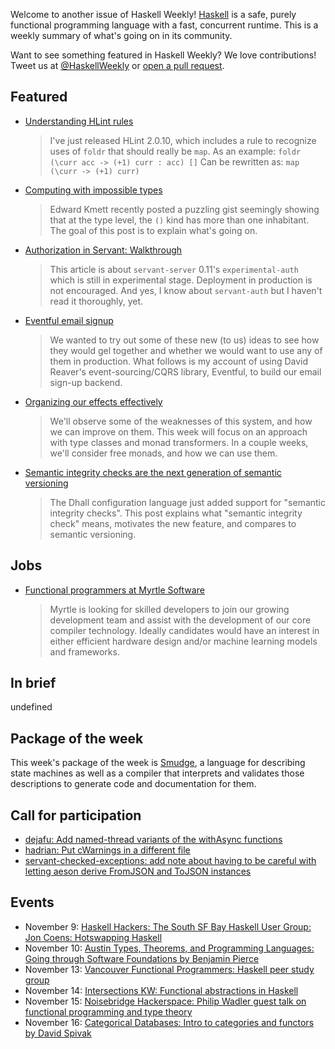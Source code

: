 <!-- 2017-11-09 -->

Welcome to another issue of Haskell Weekly!
[Haskell](https://haskell-lang.org) is a safe, purely functional programming language with a fast, concurrent runtime.
This is a weekly summary of what's going on in its community.

Want to see something featured in Haskell Weekly?
We love contributions!
Tweet us at [@HaskellWeekly](https://twitter.com/haskellweekly) or [open a pull request](https://github.com/haskellweekly/haskellweekly.github.io).

## Featured

-   [Understanding HLint rules](https://neilmitchell.blogspot.com/2017/11/understanding-hlint-rules.html)

    > I've just released HLint 2.0.10, which includes a rule to recognize uses of `foldr` that should really be `map`. As an example: `foldr (\curr acc -> (+1) curr : acc) []` Can be rewritten as: `map (\curr -> (+1) curr)`

-   [Computing with impossible types](https://gelisam.blogspot.ca/2017/11/computing-with-impossible-types.html)

    > Edward Kmett recently posted a puzzling gist seemingly showing that at the type level, the `()` kind has more than one inhabitant. The goal of this post is to explain what's going on.

-   [Authorization in Servant: Walkthrough](https://ibnuda.gitlab.io/636452721192300168_authorizationinservant.html)

    > This article is about `servant-server` 0.11's `experimental-auth` which is still in experimental stage. Deployment in production is not encouraged. And yes, I know about `servant-auth` but I haven't read it thoroughly, yet.

-   [Eventful email signup](https://medium.com/@concertdaw/eventful-email-signup-f0814fc7d7fa)

    > We wanted to try out some of these new (to us) ideas to see how they would gel together and whether we would want to use any of them in production. What follows is my account of using David Reaver's event-sourcing/CQRS library, Eventful, to build our email sign-up backend.

-   [Organizing our effects effectively](https://mmhaskell.com/blog/2017/11/6/organizing-our-effects-effectively)

    > We'll observe some of the weaknesses of this system, and how we can improve on them. This week will focus on an approach with type classes and monad transformers. In a couple weeks, we'll consider free monads, and how we can use them.

-   [Semantic integrity checks are the next generation of semantic versioning](http://www.haskellforall.com/2017/11/semantic-integrity-checks-are-next.html)

    > The Dhall configuration language just added support for "semantic integrity checks". This post explains what "semantic integrity check" means, motivates the new feature, and compares to semantic versioning.

## Jobs

-   [Functional programmers at Myrtle Software](https://www.myrtlesoftware.com/vacancies/)

    > Myrtle is looking for skilled developers to join our growing development team and assist with the development of our core compiler technology. Ideally candidates would have an interest in either efficient hardware design and/or machine learning models and frameworks.

## In brief

undefined

## Package of the week

This week's package of the week is [Smudge](https://github.com/Bose/Smudge/blob/c59fb0e2ce80d411456a68bb33d518e426a3ecde/README.md#readme),
a language for describing state machines as well as a compiler that interprets and validates those descriptions to generate code and documentation for them.

## Call for participation

-   [dejafu: Add named-thread variants of the withAsync functions](https://github.com/barrucadu/dejafu/issues/148)
-   [hadrian: Put cWarnings in a different file](https://github.com/snowleopard/hadrian/issues/451)
-   [servant-checked-exceptions: add note about having to be careful with letting aeson derive FromJSON and ToJSON instances](https://github.com/cdepillabout/servant-checked-exceptions/issues/14)

## Events

-   November 9: [Haskell Hackers: The South SF Bay Haskell User Group: Jon Coens: Hotswapping Haskell](https://www.meetup.com/haskellhackers/events/244525354/)
-   November 10: [Austin Types, Theorems, and Programming Languages: Going through Software Foundations by Benjamin Pierce](https://www.meetup.com/Austin-Types-Theorems-and-Programming-Languages/events/244415167/)
-   November 13: [Vancouver Functional Programmers: Haskell peer study group](https://www.meetup.com/Vancouver-Functional-Programmers/events/244871080/)
-   November 14: [Intersections KW: Functional abstractions in Haskell](https://www.meetup.com/Intersections-KW/events/244080922/)
-   November 15: [Noisebridge Hackerspace: Philip Wadler guest talk on functional programming and type theory](https://www.meetup.com/noisebridge/events/244909348/)
-   November 16: [Categorical Databases: Intro to categories and functors by David Spivak](https://www.meetup.com/Categorical-Databases/events/244265355/)
